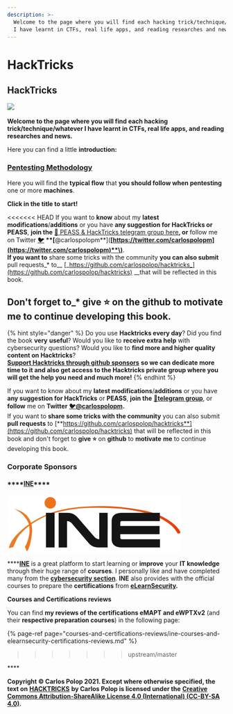 ```yaml
---
description: >-
  Welcome to the page where you will find each hacking trick/technique/whatever
  I have learnt in CTFs, real life apps, and reading researches and news.
---
```


# HackTricks

## HackTricks

![](.gitbook/assets/portada-alcoholica.png)

**Welcome to the page where you will find each hacking trick/technique/whatever I have learnt in CTFs, real life apps, and reading researches and news.**

Here you can find a little **introduction:**

### [**Pentesting Methodology**](pentesting-methodology.md)

Here you will find the **typical flow** that **you should follow when pentesting** one or more **machines**.

**Click in the title to start!**

&lt;&lt;&lt;&lt;&lt;&lt;&lt; HEAD If you want to **know** about my **latest modifications**/**additions** or you have **any suggestion for HackTricks or PEASS**, **join the** [**💬**](https://emojipedia.org/speech-balloon/)[ PEASS & HackTricks telegram group here](https://t.me/peass)**, or** follow me on Twitter [**🐦**](https://github.com/carlospolop/hacktricks/tree/7af18b62b3bdc423e11444677a6a73d4043511e9/[https:/emojipedia.org/bird/README.md) **\*\*\[**@carlospolopm**\]\(**[https://twitter.com/carlospolopm](https://twitter.com/carlospolopm)**\)**.  
**If you want to** share some tricks with the community **you can also submit** pull requests_\* to\_\_ [_https://github.com/carlospolop/hacktricks_](https://github.com/carlospolop/hacktricks) \_\_that will be reflected in this book.

## Don't forget to\_\* give ⭐ on the github to motivate me to continue developing this book.

{% hint style="danger" %}
Do you use **Hacktricks every day**? Did you find the book **very** **useful**? Would you like to **receive extra help** with cybersecurity questions? Would you like to **find more and higher quality content on Hacktricks**?  
[**Support Hacktricks through github sponsors**](https://github.com/sponsors/carlospolop) **so we can dedicate more time to it and also get access to the Hacktricks private group where you will get the help you need and much more!**
{% endhint %}

If you want to know about my **latest modifications**/**additions** or you have **any suggestion for HackTricks** or **PEASS**, **join the** [**💬**](https://emojipedia.org/speech-balloon/)[**telegram group**](https://t.me/peass), or **follow** me on **Twitter** [**🐦**](https://github.com/carlospolop/hacktricks/tree/7af18b62b3bdc423e11444677a6a73d4043511e9/[https:/emojipedia.org/bird/README.md)[**@carlospolopm**](https://twitter.com/carlospolopm)**.**  
If you want to **share some tricks with the community** you can also submit **pull requests** to [**https://github.com/carlospolop/hacktricks**](https://github.com/carlospolop/hacktricks) that will be reflected in this book and don't forget to **give ⭐** on **github** to **motivate** **me** to continue developing this book.

### Corporate Sponsors

#### \*\*\*\*[**INE**](https://ine.com/)\*\*\*\*

![](.gitbook/assets/ine_logo-3-.jpg)

\*\*\*\*[**INE**](https://ine.com/) is a great platform to start learning or **improve** your **IT knowledge** through their huge range of **courses**. I personally like and have completed many from the [**cybersecurity section**](https://ine.com/pages/cybersecurity). **INE** also provides with the official courses to prepare the **certifications** from [**eLearnSecurity**](https://elearnsecurity.com/)**.**

**Courses and Certifications reviews**

You can find **my reviews of the certifications eMAPT and eWPTXv2** \(and their **respective preparation courses**\) in the following page:

{% page-ref page="courses-and-certifications-reviews/ine-courses-and-elearnsecurity-certifications-reviews.md" %}

> > > > > > > upstream/master

\*\*\*\*

**Copyright © Carlos Polop 2021. Except where otherwise specified, the text on** [**HACKTRICKS**](https://github.com/carlospolop/hacktricks) **by Carlos Polop is licensed under the** [**Creative Commons Attribution-ShareAlike License 4.0 \(International\) \(CC-BY-SA 4.0\)**](https://creativecommons.org/licenses/by-sa/4.0/)**.**

